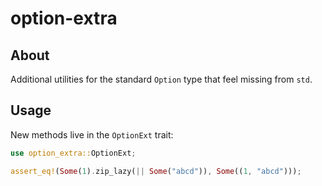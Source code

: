 # option-extra

## About

Additional utilities for the standard `Option` type that feel missing from `std`.

## Usage

New methods live in the `OptionExt` trait:

```rust
use option_extra::OptionExt;

assert_eq!(Some(1).zip_lazy(|| Some("abcd")), Some((1, "abcd")));
```
